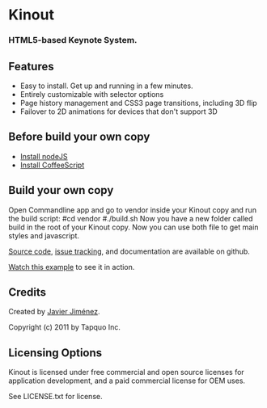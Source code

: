 # Kinout
### HTML5-based Keynote System.

## Features
- Easy to install. Get up and running in a few minutes.
- Entirely customizable with selector options
- Page history management and CSS3 page transitions, including 3D flip
- Failover to 2D animations for devices that don't support 3D

## Before build your own copy
- [Install nodeJS](http://nodejs.org/) 
- [Install CoffeeScript](http://coffeescript.org/#installation)

## Build your own copy
Open Commandline app and go to vendor inside your Kinout copy and run the build script: 
	#cd vendor
	#./build.sh
Now you have a new folder called build in the root of your Kinout copy. Now you can use both file to get main styles and javascript.

[Source code](http://github.com/soyjavi/kinout), [issue tracking](http://github.com/soyjavi/kinout/issues), and documentation are available on github.

[Watch this example](http://kinout.tapquo.com/example/) to see it in action.

## Credits
Created by [Javier Jiménez](http://www.soyjavi.com).

Copyright (c) 2011 by Tapquo Inc.

## Licensing Options
Kinout is licensed under free commercial and open source licenses for 
application development, and a paid commercial license for OEM uses.

See LICENSE.txt for license.